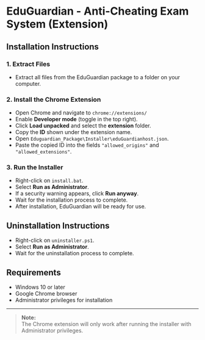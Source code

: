 # EduGuardian - Anti-Cheating Exam System (Extension)

## Installation Instructions

### 1. Extract Files
- Extract all files from the EduGuardian package to a folder on your computer.

### 2. Install the Chrome Extension
- Open Chrome and navigate to `chrome://extensions/`
- Enable **Developer mode** (toggle in the top right).
- Click **Load unpacked** and select the **extension** folder.
- Copy the **ID** shown under the extension name.
- Open `Eduguardian_Package\Installer\eduGuardianhost.json`.
- Paste the copied ID into the fields `"allowed_origins"` and `"allowed_extensions"`.

### 3. Run the Installer
- Right-click on `install.bat`.
- Select **Run as Administrator**.
- If a security warning appears, click **Run anyway**.
- Wait for the installation process to complete.
- After installation, EduGuardian will be ready for use.

## Uninstallation Instructions

- Right-click on `uninstaller.ps1`.
- Select **Run as Administrator**.
- Wait for the uninstallation process to complete.

## Requirements

- Windows 10 or later
- Google Chrome browser
- Administrator privileges for installation

---

> **Note:**  
> The Chrome extension will only work after running the installer with Administrator privileges.
